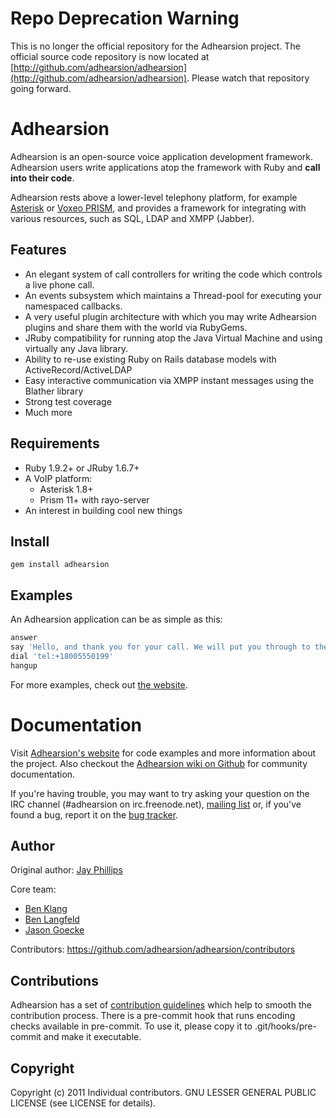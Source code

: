 Repo Deprecation Warning
========================

This is no longer the official repository for the Adhearsion project. The official source code repository is now located at [http://github.com/adhearsion/adhearsion](http://github.com/adhearsion/adhearsion). Please watch that repository going forward.

Adhearsion
===========

Adhearsion is an open-source voice application development framework. Adhearsion users write applications atop the framework with Ruby and **call into their code**.

Adhearsion rests above a lower-level telephony platform, for example [Asterisk](http://asterisk.org) or [Voxeo PRISM](http://voxeolabs.com/prism/), and provides a framework for integrating with various resources, such as SQL, LDAP and XMPP (Jabber).

Features
--------

* An elegant system of call controllers for writing the code which controls a live phone call.
* An events subsystem which maintains a Thread-pool for executing your namespaced callbacks.
* A very useful plugin architecture with which you may write Adhearsion plugins and share them with the world via RubyGems.
* JRuby compatibility for running atop the Java Virtual Machine and using virtually any Java library.
* Ability to re-use existing Ruby on Rails database models with ActiveRecord/ActiveLDAP
* Easy interactive communication via XMPP instant messages using the Blather library
* Strong test coverage
* Much more

Requirements
------------

* Ruby 1.9.2+ or JRuby 1.6.7+
* A VoIP platform:
  * Asterisk 1.8+
  * Prism 11+ with rayo-server
* An interest in building cool new things

Install
-------

`gem install adhearsion`

Examples
--------

An Adhearsion application can be as simple as this:

```ruby
answer
say 'Hello, and thank you for your call. We will put you through to the front desk now...'
dial 'tel:+18005550199'
hangup
```

For more examples, check out [the website](http://adhearsion.com/examples).

Documentation
=============

Visit [Adhearsion's website](http://adhearsion.com) for code examples and more information about the project. Also checkout the [Adhearsion wiki on Github](http://github.com/adhearsion/adhearsion/wiki) for community documentation.

If you're having trouble, you may want to try asking your question on the IRC channel (#adhearsion on irc.freenode.net), [mailing list](http://groups.google.com/group/adhearsion) or, if you've found a bug, report it on the [bug tracker](https://github.com/adhearsion/adhearsion/issues).

Author
------

Original author: [Jay Phillips](https://github.com/jicksta)

Core team:

* [Ben Klang](https://github.com/bklang)
* [Ben Langfeld](https://github.com/benlangfeld)
* [Jason Goecke](https://github.com/jsgoecke)

Contributors: https://github.com/adhearsion/adhearsion/contributors

Contributions
-----------------------------

Adhearsion has a set of [contribution guidelines](https://github.com/adhearsion/adhearsion/wiki/Contributing) which help to smooth the contribution process.
There is a pre-commit hook that runs encoding checks available in pre-commit. To use it, please copy it to .git/hooks/pre-commit and make it executable.

Copyright
---------

Copyright (c) 2011 Individual contributors. GNU LESSER GENERAL PUBLIC LICENSE (see LICENSE for details).
